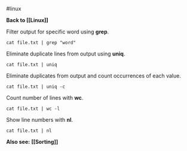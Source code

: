 #linux 

**Back to [[Linux]]**

Filter output for specific word using **grep**.
```shell
cat file.txt | grep "word"
```

Eliminate duplicate lines from output using **uniq**.
```shell
cat file.txt | uniq
```

Eliminate duplicates from output and count occurrences of each value.
```shell
cat file.txt | uniq -c
```

Count number of lines with **wc**.
```shell
cat file.txt | wc -l
```

Show line numbers with **nl**.
```shell
cat file.txt | nl
```

**Also see:**
**[[Sorting]]**
